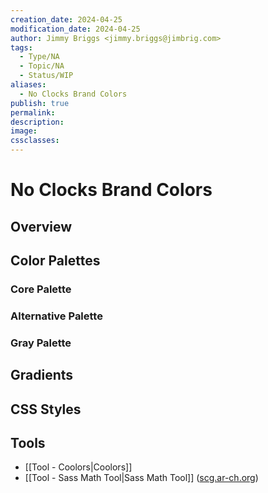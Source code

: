 ```yaml
---
creation_date: 2024-04-25
modification_date: 2024-04-25
author: Jimmy Briggs <jimmy.briggs@jimbrig.com>
tags:
  - Type/NA
  - Topic/NA
  - Status/WIP
aliases:
  - No Clocks Brand Colors
publish: true
permalink:
description:
image:
cssclasses:
---
```


# No Clocks Brand Colors

## Overview

## Color Palettes

### Core Palette

### Alternative Palette

### Gray Palette

## Gradients

## CSS Styles

## Tools

- [[Tool - Coolors|Coolors]]
- [[Tool - Sass Math Tool|Sass Math Tool]] ([scg.ar-ch.org](https://scg.ar-ch.org))